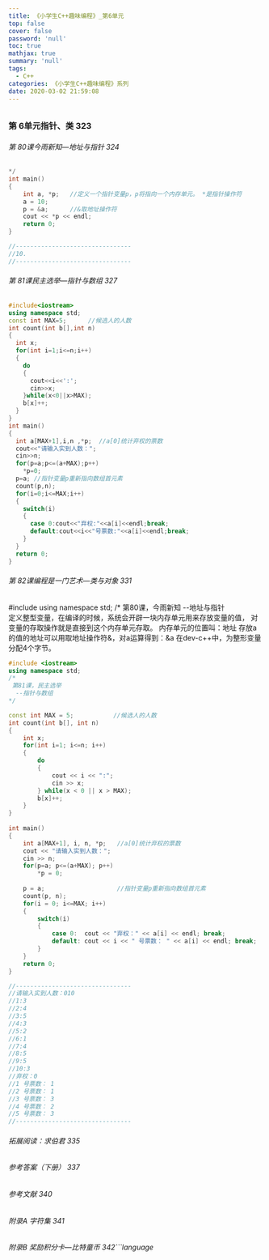 ```yaml
---
title: 《小学生C++趣味编程》_第6单元
top: false
cover: false
password: 'null'
toc: true
mathjax: true
summary: 'null'
tags:
  - C++
categories: 《小学生C++趣味编程》系列
date: 2020-03-02 21:59:08
---
```


###### 

### 第 6单元指针、类 323

###### 第 80课今雨新知—地址与指针      324

```cpp
*/ 
int main()
{
	int a, *p;   //定义一个指针变量p，p将指向一个内存单元。 *是指针操作符 
	a = 10;
	p = &a;      //&取地址操作符 
	cout << *p << endl;   
	return 0;
}

//--------------------------------
//10.
//--------------------------------
```

###### 第 81课民主选举—指针与数组      327

```cpp
#include<iostream>
using namespace std;
const int MAX=5;      //候选人的人数
int count(int b[],int n)
{
  int x;
  for(int i=1;i<=n;i++)
  {
    do 
    {
      cout<<i<<':';
      cin>>x;
    }while(x<0||x>MAX);
    b[x]++;
  }
}
int main()
{  
  int a[MAX+1],i,n ,*p;  //a[0]统计弃权的票数
  cout<<"请输入实到人数：";
  cin>>n;
  for(p=a;p<=(a+MAX);p++)
    *p=0;   
  p=a; //指针变量p重新指向数组首元素
  count(p,n);
  for(i=0;i<=MAX;i++)
  {
    switch(i)
    {
      case 0:cout<<"弃权:"<<a[i]<<endl;break;
      default:cout<<i<<"号票数:"<<a[i]<<endl;break;
    }
  }
  return 0;
}
```

###### 第 82课编程是一门艺术—类与对象  331

#include <iostream>
using namespace std;
/*
 第80课，今雨新知 
  --地址与指针  
  定义整型变量，在编译的时候，系统会开辟一块内存单元用来存放变量的值，
  对变量的存取操作就是直接到这个内存单元存取。
  内存单元的位置叫：地址
  存放a的值的地址可以用取地址操作符&，对a运算得到：&a 
  在dev-c++中，为整形变量分配4个字节。 

```cpp
#include <iostream>
using namespace std;
/*
 第81课，民主选举 
  --指针与数组  
*/ 

const int MAX = 5;           //候选人的人数 
int count(int b[], int n)
{
	int x;
	for(int i=1; i<=n; i++)
	{
		do
		{
			cout << i << ":";
			cin >> x;
		} while(x < 0 || x > MAX);
		b[x]++;
	}
}
 
int main()
{
	int a[MAX+1], i, n, *p;   //a[0]统计弃权的票数
	cout << "请输入实到人数：";
	cin >> n;
	for(p=a; p<=(a+MAX); p++) 
		*p = 0;
	
	p = a;                    //指针变量p重新指向数组首元素
	count(p, n);
	for(i = 0; i<=MAX; i++) 
	{
		switch(i)
		{
			case 0:  cout << "弃权：" << a[i] << endl; break;
			default: cout << i << " 号票数： " << a[i] << endl; break;
		}
	}
	return 0;
}

//--------------------------------
//请输入实到人数：010
//1:3
//2:4
//3:5
//4:3
//5:2
//6:1
//7:4
//8:5
//9:5
//10:3
//弃权：0
//1 号票数： 1
//2 号票数： 1
//3 号票数： 3
//4 号票数： 2
//5 号票数： 3
//--------------------------------

```

###### 拓展阅读：求伯君   335

###### 参考答案（下册）  337

###### 参考文献    340

###### 附录A 字符集    341

###### 附录B 奖励积分卡—比特童币       342```language

```

```